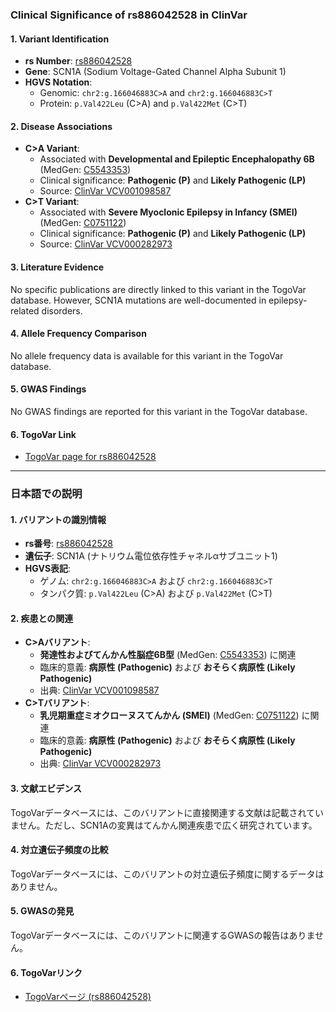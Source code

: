 ### Clinical Significance of rs886042528 in ClinVar

#### 1. Variant Identification
- **rs Number**: [rs886042528](https://identifiers.org/dbsnp/rs886042528)
- **Gene**: SCN1A (Sodium Voltage-Gated Channel Alpha Subunit 1)
- **HGVS Notation**:
  - Genomic: `chr2:g.166046883C>A` and `chr2:g.166046883C>T`
  - Protein: `p.Val422Leu` (C>A) and `p.Val422Met` (C>T)

#### 2. Disease Associations
- **C>A Variant**:
  - Associated with **Developmental and Epileptic Encephalopathy 6B** (MedGen: [C5543353](https://www.ncbi.nlm.nih.gov/medgen/C5543353))
  - Clinical significance: **Pathogenic (P)** and **Likely Pathogenic (LP)**
  - Source: [ClinVar VCV001098587](https://www.ncbi.nlm.nih.gov/clinvar/variation/1098587)
- **C>T Variant**:
  - Associated with **Severe Myoclonic Epilepsy in Infancy (SMEI)** (MedGen: [C0751122](https://www.ncbi.nlm.nih.gov/medgen/C0751122))
  - Clinical significance: **Pathogenic (P)** and **Likely Pathogenic (LP)**
  - Source: [ClinVar VCV000282973](https://www.ncbi.nlm.nih.gov/clinvar/variation/282973)

#### 3. Literature Evidence
No specific publications are directly linked to this variant in the TogoVar database. However, SCN1A mutations are well-documented in epilepsy-related disorders.

#### 4. Allele Frequency Comparison
No allele frequency data is available for this variant in the TogoVar database.

#### 5. GWAS Findings
No GWAS findings are reported for this variant in the TogoVar database.

#### 6. TogoVar Link
- [TogoVar page for rs886042528](https://togovar.org/variant/rs886042528)

---

### 日本語での説明

#### 1. バリアントの識別情報
- **rs番号**: [rs886042528](https://identifiers.org/dbsnp/rs886042528)
- **遺伝子**: SCN1A (ナトリウム電位依存性チャネルαサブユニット1)
- **HGVS表記**:
  - ゲノム: `chr2:g.166046883C>A` および `chr2:g.166046883C>T`
  - タンパク質: `p.Val422Leu` (C>A) および `p.Val422Met` (C>T)

#### 2. 疾患との関連
- **C>Aバリアント**:
  - **発達性およびてんかん性脳症6B型** (MedGen: [C5543353](https://www.ncbi.nlm.nih.gov/medgen/C5543353)) に関連
  - 臨床的意義: **病原性 (Pathogenic)** および **おそらく病原性 (Likely Pathogenic)**
  - 出典: [ClinVar VCV001098587](https://www.ncbi.nlm.nih.gov/clinvar/variation/1098587)
- **C>Tバリアント**:
  - **乳児期重症ミオクローヌスてんかん (SMEI)** (MedGen: [C0751122](https://www.ncbi.nlm.nih.gov/medgen/C0751122)) に関連
  - 臨床的意義: **病原性 (Pathogenic)** および **おそらく病原性 (Likely Pathogenic)**
  - 出典: [ClinVar VCV000282973](https://www.ncbi.nlm.nih.gov/clinvar/variation/282973)

#### 3. 文献エビデンス
TogoVarデータベースには、このバリアントに直接関連する文献は記載されていません。ただし、SCN1Aの変異はてんかん関連疾患で広く研究されています。

#### 4. 対立遺伝子頻度の比較
TogoVarデータベースには、このバリアントの対立遺伝子頻度に関するデータはありません。

#### 5. GWASの発見
TogoVarデータベースには、このバリアントに関連するGWASの報告はありません。

#### 6. TogoVarリンク
- [TogoVarページ (rs886042528)](https://togovar.org/variant/rs886042528)